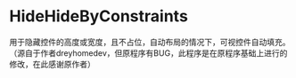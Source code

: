 # HideHideByConstraints
用于隐藏控件的高度或宽度，且不占位，自动布局的情况下，可视控件自动填充。（源自于作者dreyhomedev，但原程序有BUG，此程序是在原程序基础上进行的修改，在此感谢原作者）
